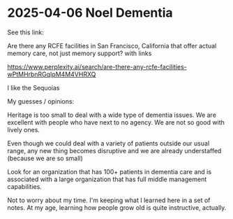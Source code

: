 # 2025-04-06 Noel Dementia

See this link:

Are there any RCFE facilities in San Francisco, California that offer actual memory care, not just memory support? with links

https://www.perplexity.ai/search/are-there-any-rcfe-facilities-wPtMHrbnRGqIpM4M4VHRXQ

I like the Sequoias

My guesses / opinions:

Heritage is too small to deal with a wide type of dementia issues. We are excellent with people who have next to no agency. We are not so good with lively ones.

Even though we could deal with a variety of patients outside our usual range, any new thing becomes disruptive and we are already understaffed (because we are so small)

Look for an organization that has 100+ patients in dementia care and is associated with a large organization that has full middle management capabilities.

Not to worry about my time. I'm keeping what I learned here in a set of notes. At my age, learning how people grow old is quite instructive, actually.
